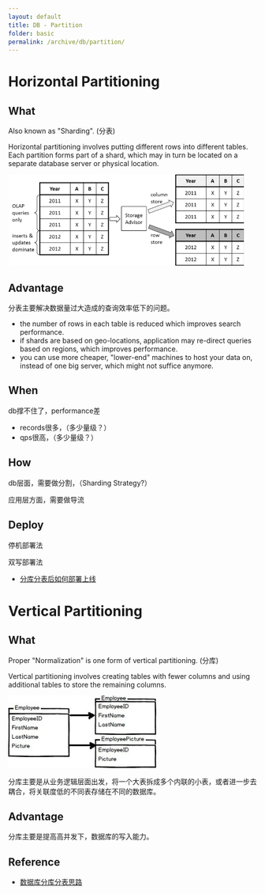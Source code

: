 ```yaml
---
layout: default
title: DB - Partition
folder: basic
permalink: /archive/db/partition/
---
```


# Horizontal Partitioning

## What

Also known as "Sharding". (分表)

Horizontal partitioning involves putting different rows into different tables. Each partition forms part of a shard, which may in turn be located on a separate database server or physical location. 

![horizontal-partitioning](img/horizontal-partitioning.png)

## Advantage

分表主要解决数据量过大造成的查询效率低下的问题。

- the number of rows in each table is reduced which improves search performance.
- if shards are based on geo-locations, application may re-direct queries based on regions, which improves performance.
- you can use more cheaper, "lower-end" machines to host your data on, instead of one big server, which might not suffice anymore.

## When

db撑不住了，performance差
- records很多，（多少量级？）
- qps很高，（多少量级？）

## How

db层面，需要做分割，（Sharding Strategy?）

应用层方面，需要做导流

## Deploy

停机部署法

双写部署法

- [分库分表后如何部署上线](https://www.cnblogs.com/rjzheng/p/9597810.html)

# Vertical Partitioning

## What

Proper "Normalization" is one form of vertical partitioning. (分库)

Vertical partitioning involves creating tables with fewer columns and using additional tables to store the remaining columns. 

![vertical-partitioning](img/vertical-partitioning.jpg)

分库主要是从业务逻辑层面出发，将一个大表拆成多个内联的小表，或者进一步去耦合，将关联度低的不同表存储在不同的数据库。

## Advantage

分库主要是提高高并发下，数据库的写入能力。

## Reference

- [数据库分库分表思路](https://www.cnblogs.com/butterfly100/p/9034281.html)
